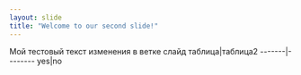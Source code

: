 ```yaml
---
layout: slide
title: "Welcome to our second slide!"
---
```

Мой тестовый текст
изменения в ветке слайд
таблица|таблица2
-------|--------
yes|no
